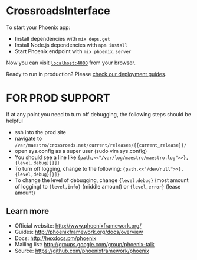 # CrossroadsInterface

To start your Phoenix app:

  * Install dependencies with `mix deps.get`
  * Install Node.js dependencies with `npm install`
  * Start Phoenix endpoint with `mix phoenix.server`

Now you can visit [`localhost:4000`](http://localhost:4000) from your browser.

Ready to run in production? Please [check our deployment guides](http://www.phoenixframework.org/docs/deployment).

# FOR PROD SUPPORT
If at any point you need to turn off debugging, the following steps should be helpful

  * ssh into the prod site
  * navigate to `/var/maestro/crossroads.net/current/releases/{{current_release}}/`
  * open sys.config as a super user (sudo vim sys.config)
  * You should see a line like `{path,<<"/var/log/maestro/maestro.log">>},{level,debug}]}]}`
  * To turn off logging, change to the following: `{path,<<"/dev/null">>},{level,debug}]}]}`
  * To change the level of debugging, change `{level,debug}` (most amount of logging) to `{level,info}` (middle amount) or `{level,error}` (lease amount)
## Learn more

  * Official website: http://www.phoenixframework.org/
  * Guides: http://phoenixframework.org/docs/overview
  * Docs: http://hexdocs.pm/phoenix
  * Mailing list: http://groups.google.com/group/phoenix-talk
  * Source: https://github.com/phoenixframework/phoenix
